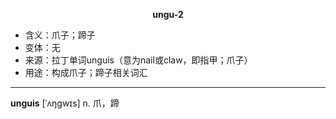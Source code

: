 
**<center>ungu-2</center>**

- <span class="definition">含义：爪子；蹄子</span>
- <span class="definition">变体：无</span>
- <span class="definition">来源：拉丁单词unguis（意为nail或claw，即指甲；爪子）</span>
- <span class="definition">用途：构成爪子；蹄子相关词汇</span>

---

<span class="vocabulary">**unguis**</span> [ˈʌŋɡwɪs] n. 爪，蹄

